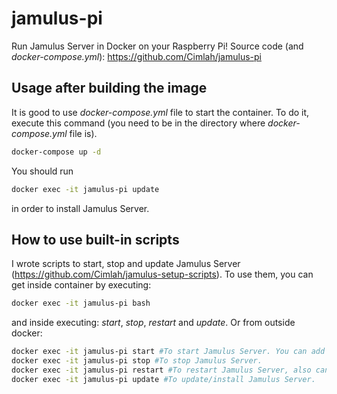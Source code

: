 # jamulus-pi
Run Jamulus Server in Docker on your Raspberry Pi!
Source code (and *docker-compose.yml*): https://github.com/Cimlah/jamulus-pi

## Usage after building the image
It is good to use *docker-compose.yml* file to start the container.
To do it, execute this command (you need to be in the directory where *docker-compose.yml* file is).

```bash
docker-compose up -d
```

You should run

```bash
docker exec -it jamulus-pi update
```

in order to install Jamulus Server.


## How to use built-in scripts
I wrote scripts to start, stop and update Jamulus Server (https://github.com/Cimlah/jamulus-setup-scripts).
To use them, you can get inside container by executing:

```bash
docker exec -it jamulus-pi bash
```

and inside executing: *start*, *stop*, *restart* and *update*.
Or from outside docker:

```bash
docker exec -it jamulus-pi start #To start Jamulus Server. You can add ' &' at the end of this command to run it in background (docker exec -it jamulus-pi start &)
docker exec -it jamulus-pi stop #To stop Jamulus Server.
docker exec -it jamulus-pi restart #To restart Jamulus Server, also can be used with ' &'.
docker exec -it jamulus-pi update #To update/install Jamulus Server.
```